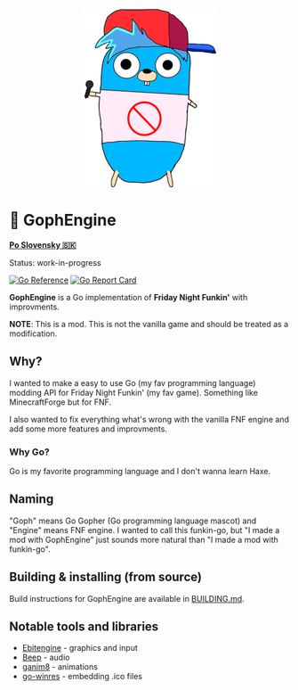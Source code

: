 <p align="center">
    <img src="https://github.com/MatusOllah/gophengine/blob/main/bf-gopher_240x320.png" alt="GophEngine logo">
</p>

# 🎤 GophEngine

**[Po Slovensky 🇸🇰](https://github.com/MatusOllah/gophengine/blob/main/README.sk-SK.md)**

Status: work-in-progress

[![Go Reference](https://pkg.go.dev/badge/github.com/MatusOllah/gophengine.svg)](https://pkg.go.dev/github.com/MatusOllah/gophengine) [![Go Report Card](https://goreportcard.com/badge/github.com/MatusOllah/gophengine)](https://goreportcard.com/report/github.com/MatusOllah/gophengine)

**GophEngine** is a Go implementation of **Friday Night Funkin'** with improvments.

**NOTE**: This is a mod. This is not the vanilla game and should be treated as a modification.

## Why?

I wanted to make a easy to use Go (my fav programming language) modding API for Friday Night Funkin' (my fav game). Something like MinecraftForge but for FNF.

I also wanted to fix everything what's wrong with the vanilla FNF engine and add some more features and improvments.

### Why Go?

Go is my favorite programming language and I don't wanna learn Haxe.

## Naming

"Goph" means Go Gopher (Go programming language mascot) and "Engine" means FNF engine.
I wanted to call this funkin-go, but "I made a mod with GophEngine" just sounds more natural than "I made a mod with funkin-go".

## Building & installing (from source)

Build instructions for GophEngine are available in [BUILDING.md](https://github.com/MatusOllah/gophengine/blob/main/BUILDING.md).

## Notable tools and libraries

- [Ebitengine](https://github.com/hajimehoshi/ebiten) - graphics and input
- [Beep](https://github.com/gopxl/beep) - audio
- [ganim8](https://github.com/yohamta/ganim8) - animations
- [go-winres](https://github.com/tc-hib/go-winres) - embedding .ico files
